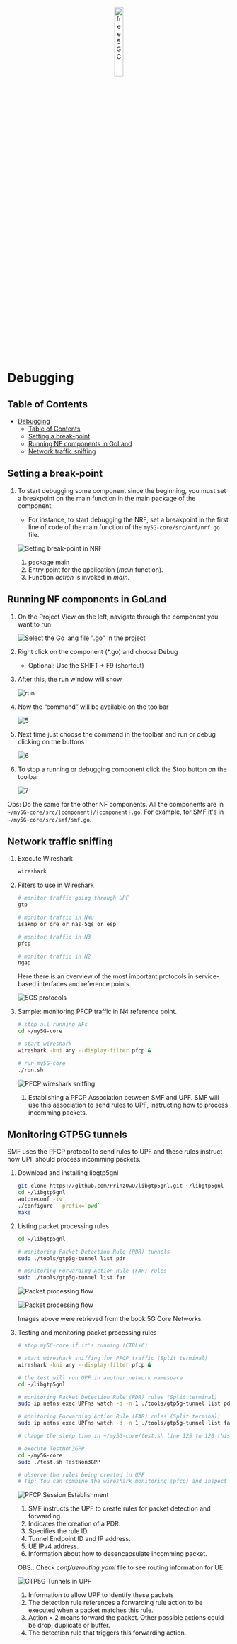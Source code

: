 <div align="center">

<a href="https://github.com/LABORA-INF-UFG/my5Gcore"><img width="20%" src="../figs/my5g-logo.png" alt="free5GC"/></a>

</div> 

# Debugging

## Table of Contents

<!-- START doctoc generated TOC please keep comment here to allow auto update -->
<!-- DON'T EDIT THIS SECTION, INSTEAD RE-RUN doctoc TO UPDATE -->

- [Debugging](#debugging)
  - [Table of Contents](#table-of-contents)
  - [Setting a break-point](#setting-a-break-point)
  - [Running NF components in GoLand](#running-nf-components-in-goland)
  - [Network traffic sniffing](#network-traffic-sniffing)

<!-- END doctoc generated TOC please keep comment here to allow auto update -->

## Setting a break-point

1. To start debugging some component since the beginning, you must set a breakpoint on the main function in the main package of the component.

    - For instance, to start debugging the NRF, set a breakpoint in the first line of code of the main function of the `my5G-core/src/nrf/nrf.go` file.

    ![Setting break-point in NRF](../../media/images/code-debugging/set-break-point-nrf.png)

   1. package main
   2. Entry point for the application (_main_ function).
   3. Function _action_ is invoked in _main_.


## Running NF components in GoLand

1. On the Project View on the left, navigate through the component you want to run

    ![Select the Go lang file ".go" in the project](../../media/images/code-debugging/3.png)

2. Right click on the component (*.go) and choose Debug
    - Optional: Use the SHIFT + F9 (shortcut)

3. After this, the run window will show

    ![run](../../media/images/code-debugging/4.jpeg)


4. Now the “command” will be available on the toolbar

    ![5](../../media/images/code-debugging/5.png)

5. Next time just choose the command in the toolbar and run or debug clicking on the buttons

    ![6](../../media/images/code-debugging/6.png)

6. To stop a running or debugging component click the Stop button on the toolbar

    ![7](../../media/images/code-debugging/7.png)

Obs: Do the same for the other NF components. All the components are in `~/my5G-core/src/{component}/{component}.go`. For example, for SMF it's in `~/my5G-core/src/smf/smf.go`.

## Network traffic sniffing

1. Execute Wireshark 
   ```bash
   wireshark
   ````
2. Filters to use in Wireshark

    ```bash
    # monitor traffic going through UPF
    gtp

    # monitor traffic in NWu
    isakmp or gre or nas-5gs or esp

    # monitor traffic in N3
    pfcp

    # monitor traffic in N2
    ngap
    ```

    Here there is an overview of the most important protocols in service-based interfaces and reference points.

    ![5GS protocols](../../media/images/code-debugging/5gs-protocols.png)


3. Sample: monitoring PFCP traffic in N4 reference point.

    
    ```bash
    # stop all running NFs
    cd ~/my5G-core

    # start wireshark
    wireshark -kni any --display-filter pfcp &

    # run my5G-core
    ./run.sh
    ```

    ![PFCP wireshark sniffing](../../media/images/code-debugging/pfcp-wireshark.png)

    1. Establishing a PFCP Association between SMF and UPF. SMF will use this association to send rules to UPF, instructing how to process incomming packets.


## Monitoring  GTP5G tunnels

SMF uses the PFCP protocol to send rules to UPF and these rules instruct how UPF should process incomming packets.

1. Download and installing libgtp5gnl
    ```bash
    git clone https://github.com/PrinzOwO/libgtp5gnl.git ~/libgtp5gnl
    cd ~/libgtp5gnl
    autoreconf -iv
    ./configure --prefix=`pwd`
    make
    ```
2. Listing packet processing rules
    ```bash
    cd ~/libgtp5gnl
    
    # monitoring Packet Detection Rule (PDR) tunnels
    sudo ./tools/gtp5g-tunnel list pdr

    # monitoring Forwarding Action Rule (FAR) rules
    sudo ./tools/gtp5g-tunnel list far
    ```

    ![Packet processing flow](../../media/images/code-debugging/packet-processing-flow.png)
    

    ![Packet processing flow](../../media/images/code-debugging/packet-processing-rules.png)

    Images above were retrieved from the book 5G Core Networks.

3. Testing and monitoring packet processing rules
   ```bash
   # stop my5G-core if it's running (CTRL+C)

   # start wireshark sniffing for PFCP traffic (Split terminal)
   wireshark -kni any --display-filter pfcp &

   # the test will run UPF in another network namespace
   cd ~/libgtp5gnl   

   # monitoring Packet Detection Rule (PDR) rules (Split terminal)
   sudo ip netns exec UPFns watch -d -n 1 ./tools/gtp5g-tunnel list pdr

   # monitoring Forwarding Action Rule (FAR) rules (Split terminal)
   sudo ip netns exec UPFns watch -d -n 1 ./tools/gtp5g-tunnel list far

   # change the sleep time in ~/my5G-core/test.sh line 125 to 120 this will give you time to analyse the rules before the UPF is terminated.

   # execute TestNon3GPP
   cd ~/my5G-core
   sudo ./test.sh TestNon3GPP

   # observe the rules being created in UPF
   # Tip: You can combine the wireshark monitoring (pfcp) and inspect the packets to see how SMF sends the rules for packet processing to UPF   
   ```

    ![PFCP Session Establishment](../../media/images/code-debugging/pfcp-session-establishment.png)

   1. SMF instructs the UPF to create rules for packet detection and forwarding.
   2. Indicates the creation of a PDR.
   3. Specifies the rule ID.
   4. Tunnel Endpoint ID and IP address.
   5. UE IPv4 address.
   6. Information about how to desencapsulate incomming packet.

   OBS.: Check *conf/uerouting.yaml* file to see routing information for UE.


    ![GTP5G Tunnels in UPF](../../media/images/code-debugging/gtp5g-tunnels.png)

   1. Information to allow UPF to identify these packets
   2. The detection rule references a forwarding rule action to be executed when a packet matches this rule.
   3. Action = 2 means forward the packet. Other possible actions could be drop, duplicate or buffer.
   4. The detection rule that triggers this forwarding action.